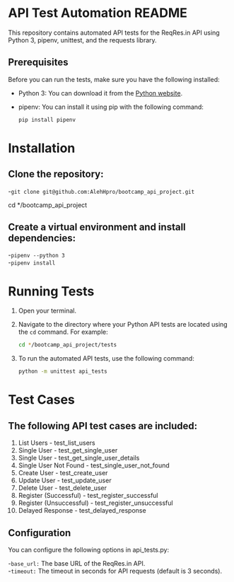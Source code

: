 # API Test Automation README

This repository contains automated API tests for the ReqRes.in API using Python 3, pipenv, unittest, and the requests library.

## Prerequisites

Before you can run the tests, make sure you have the following installed:

- Python 3: You can download it from the [Python website](https://www.python.org/downloads/).
- pipenv: You can install it using pip with the following command:

  ```bash
  pip install pipenv

# Installation
## Clone the repository:
-```git clone git@github.com:AlehHpro/bootcamp_api_project.git```   

  cd */bootcamp_api_project

## Create a virtual environment and install dependencies:
-```pipenv --python 3```  
-```pipenv install```

# Running Tests

1. Open your terminal.

2. Navigate to the directory where your Python API tests are located using the `cd` command. For example:

   ```bash
   cd */bootcamp_api_project/tests

3. To run the automated API tests, use the following command:
   ```bash
   python -m unittest api_tests

# Test Cases
## The following API test cases are included:

1. List Users - test_list_users
2. Single User - test_get_single_user
3. Single User - test_get_single_user_details
4. Single User Not Found - test_single_user_not_found
5. Create User - test_create_user
6. Update User - test_update_user
7. Delete User - test_delete_user
8. Register (Successful) - test_register_successful
9. Register (Unsuccessful) - test_register_unsuccessful
10. Delayed Response - test_delayed_response

## Configuration  
You can configure the following options in api_tests.py:

-`base_url:` The base URL of the ReqRes.in API.  
-`timeout:` The timeout in seconds for API requests (default is 3 seconds).
